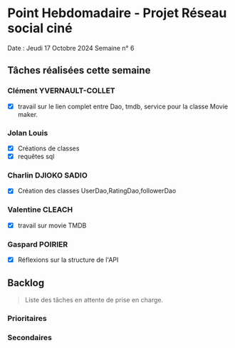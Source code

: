 # Point Hebdomadaire - Projet Réseau social ciné

Date : Jeudi 17 Octobre 2024
Semaine n° 6

## Tâches réalisées cette semaine


### Clément YVERNAULT-COLLET
-[x] travail sur le lien complet entre Dao, tmdb, service pour la classe Movie maker.

### Jolan Louis
-[X] Créations de classes
-[x] requêtes sql

### Charlin DJIOKO SADIO
-[x] Création des classes UserDao,RatingDao,followerDao

### Valentine CLEACH
-[x] travail sur movie TMDB 

### Gaspard POIRIER
-[x] Réflexions sur la structure de l'API

## Backlog

> Liste des tâches en attente de prise en charge.

### Prioritaires

### Secondaires
